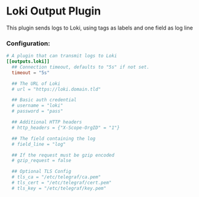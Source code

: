 # Loki Output Plugin

This plugin sends logs to Loki, using tags as labels and one field as log line 

### Configuration:

```toml
# A plugin that can transmit logs to Loki
[[outputs.loki]]
  ## Connection timeout, defaults to "5s" if not set.
  timeout = "5s"

  ## The URL of Loki
  # url = "https://loki.domain.tld"

  ## Basic auth credential
  # username = "loki"
  # password = "pass"

  ## Additional HTTP headers
  # http_headers = {"X-Scope-OrgID" = "1"}

  ## The field containing the log
  # field_line = "log"

  ## If the request must be gzip encoded
  # gzip_request = false

  ## Optional TLS Config
  # tls_ca = "/etc/telegraf/ca.pem"
  # tls_cert = "/etc/telegraf/cert.pem"
  # tls_key = "/etc/telegraf/key.pem"  
```
